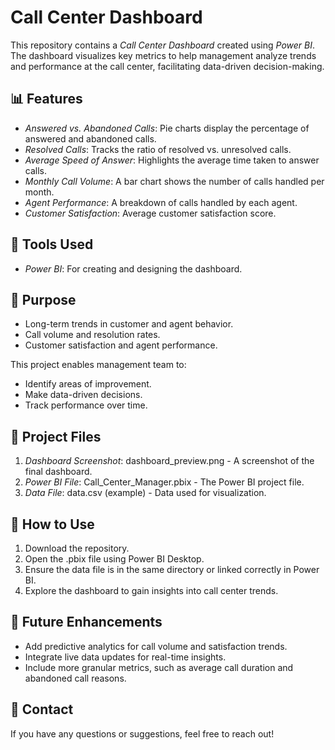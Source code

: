 # Call Center Dashboard

This repository contains a *Call Center Dashboard* created using *Power BI*. The dashboard visualizes key metrics to help management analyze trends and performance at the call center, facilitating data-driven decision-making.

## 📊 Features

- *Answered vs. Abandoned Calls*: Pie charts display the percentage of answered and abandoned calls.
- *Resolved Calls*: Tracks the ratio of resolved vs. unresolved calls.
- *Average Speed of Answer*: Highlights the average time taken to answer calls.
- *Monthly Call Volume*: A bar chart shows the number of calls handled per month.
- *Agent Performance*: A breakdown of calls handled by each agent.
- *Customer Satisfaction*: Average customer satisfaction score.

## 🔧 Tools Used

- *Power BI*: For creating and designing the dashboard.

## 🚀 Purpose

- Long-term trends in customer and agent behavior.
- Call volume and resolution rates.
- Customer satisfaction and agent performance.

This project enables management team to:
- Identify areas of improvement.
- Make data-driven decisions.
- Track performance over time.

## 📂 Project Files

1. *Dashboard Screenshot*: dashboard_preview.png - A screenshot of the final dashboard.
2. *Power BI File*: Call_Center_Manager.pbix - The Power BI project file.
3. *Data File*: data.csv (example) - Data used for visualization.

## 📜 How to Use

1. Download the repository.
2. Open the .pbix file using Power BI Desktop.
3. Ensure the data file is in the same directory or linked correctly in Power BI.
4. Explore the dashboard to gain insights into call center trends.

## 📝 Future Enhancements

- Add predictive analytics for call volume and satisfaction trends.
- Integrate live data updates for real-time insights.
- Include more granular metrics, such as average call duration and abandoned call reasons.

## 👋 Contact

If you have any questions or suggestions, feel free to reach out!
